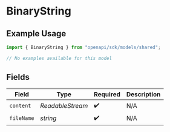 # BinaryString

## Example Usage

```typescript
import { BinaryString } from "openapi/sdk/models/shared";

// No examples available for this model
```

## Fields

| Field                        | Type                         | Required                     | Description                  |
| ---------------------------- | ---------------------------- | ---------------------------- | ---------------------------- |
| `content`                    | *ReadableStream<Uint8Array>* | :heavy_check_mark:           | N/A                          |
| `fileName`                   | *string*                     | :heavy_check_mark:           | N/A                          |